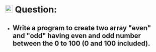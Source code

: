 # <img height="24px" src="https://cdn-icons-png.flaticon.com/512/5968/5968292.png"> Question:

- ## Write a program to create two array "even" and "odd" having even and odd number between the 0 to 100 (0 and 100 included).